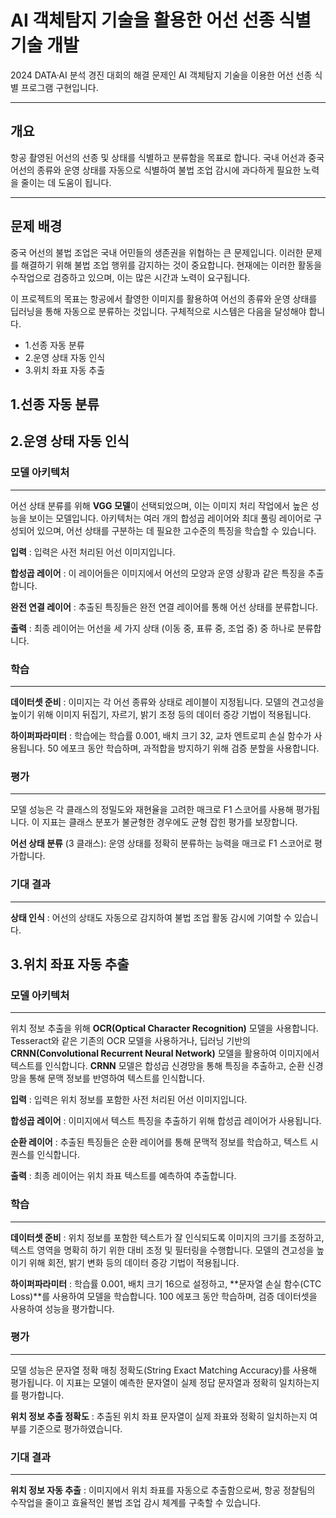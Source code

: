 # AI 객체탐지 기술을 활용한 어선 선종 식별 기술 개발
2024 DATA·AI 분석 경진 대회의 해결 문제인 AI 객체탐지 기술을 이용한 어선 선종 식별 프로그램 구현입니다.
___
## 개요
항공 촬영된 어선의 선종 및 상태를 식별하고 분류함을 목표로 합니다. 국내 어선과 중국 어선의 종류와 운영 상태를 자동으로 식별하여 불법 조업 감시에 과다하게 필요한 노력을 줄이는 데 도움이 됩니다.
___
## 문제 배경
중국 어선의 불법 조업은 국내 어민들의 생존권을 위협하는 큰 문제입니다. 이러한 문제를 해결하기 위해 불법 조업 행위를 감지하는 것이 중요합니다. 현재에는 이러한 활동을 수작업으로 검증하고 있으며, 이는 많은 시간과 노력이 요구됩니다.

이 프로젝트의 목표는 항공에서 촬영한 이미지를 활용하여 어선의 종류와 운영 상태를 딥러닝을 통해 자동으로 분류하는 것입니다. 구체적으로 시스템은 다음을 달성해야 합니다.

* 1.선종 자동 분류
* 2.운영 상태 자동 인식
* 3.위치 좌표 자동 추출


##  1.선종 자동 분류

##  2.운영 상태 자동 인식


### 모델 아키텍처
---
어선 상태 분류를 위해 **VGG 모델**이 선택되었으며, 이는 이미지 처리 작업에서 높은 성능을 보이는 모델입니다. 아키텍처는 여러 개의 합성곱 레이어와 최대 풀링 레이어로 구성되어 있으며, 어선 상태를 구분하는 데 필요한 고수준의 특징을 학습할 수 있습니다.

**입력** : 입력은 사전 처리된 어선 이미지입니다.

**합성곱 레이어** : 이 레이어들은 이미지에서 어선의 모양과 운영 상황과 같은 특징을 추출합니다.

**완전 연결 레이어** : 추출된 특징들은 완전 연결 레이어를 통해 어선 상태를 분류합니다.

**출력** : 최종 레이어는 어선을 세 가지 상태 (이동 중, 표류 중, 조업 중) 중 하나로 분류합니다.


### 학습
---
**데이터셋 준비** : 이미지는 각 어선 종류와 상태로 레이블이 지정됩니다. 모델의 견고성을 높이기 위해 이미지 뒤집기, 자르기, 밝기 조정 등의 데이터 증강 기법이 적용됩니다.

**하이퍼파라미터** : 학습에는 학습률 0.001, 배치 크기 32, 교차 엔트로피 손실 함수가 사용됩니다. 50 에포크 동안 학습하며, 과적합을 방지하기 위해 검증 분할을 사용합니다.

### 평가
---
모델 성능은 각 클래스의 정밀도와 재현율을 고려한 매크로 F1 스코어를 사용해 평가됩니다. 이 지표는 클래스 분포가 불균형한 경우에도 균형 잡힌 평가를 보장합니다.

**어선 상태 분류** (3 클래스): 운영 상태를 정확히 분류하는 능력을 매크로 F1 스코어로 평가합니다.


### 기대 결과
---
**상태 인식** : 어선의 상태도 자동으로 감지하여 불법 조업 활동 감시에 기여할 수 있습니다.

## 3.위치 좌표 자동 추출
### 모델 아키텍처
---
위치 정보 추출을 위해 **OCR(Optical Character Recognition)** 모델을 사용합니다. Tesseract와 같은 기존의 OCR 모델을 사용하거나, 딥러닝 기반의 **CRNN(Convolutional Recurrent Neural Network)** 모델을 활용하여 이미지에서 텍스트를 인식합니다. **CRNN** 모델은 합성곱 신경망을 통해 특징을 추출하고, 순환 신경망을
 통해 문맥 정보를 반영하여 텍스트를 인식합니다.

**입력** : 입력은 위치 정보를 포함한 사전 처리된 어선 이미지입니다.

**합성곱 레이어** : 이미지에서 텍스트 특징을 추출하기 위해 합성곱 레이어가 사용됩니다.

**순환 레이어** : 추출된 특징들은 순환 레이어를 통해 문맥적 정보를 학습하고, 텍스트 시퀀스를 인식합니다.

**출력** : 최종 레이어는 위치 좌표 텍스트를 예측하여 추출합니다.

### 학습
---
**데이터셋 준비** : 위치 정보를 포함한 텍스트가 잘 인식되도록 이미지의 크기를 조정하고, 텍스트 영역을 명확히 하기 위한 대비 조정 및 필터링을 수행합니다. 모델의 견고성을 높이기 위해 회전, 밝기 변화 등의 데이터 증강 기법이 적용됩니다.

**하이퍼파라미터** : 학습률 0.001, 배치 크기 16으로 설정하고, **문자열 손실 함수(CTC Loss)**를 사용하여 모델을 학습합니다. 100 에포크 동안 학습하며, 검증 데이터셋을 사용하여 성능을 평가합니다.

### 평가
---
모델 성능은 문자열 정확 매칭 정확도(String Exact Matching Accuracy)를 사용해 평가됩니다. 이 지표는 모델이 예측한 문자열이 실제 정답 문자열과 정확히 일치하는지를 평가합니다.

**위치 정보 추출 정확도** : 추출된 위치 좌표 문자열이 실제 좌표와 정확히 일치하는지 여부를 기준으로 평가하였습니다.

### 기대 결과
---
**위치 정보 자동 추출** : 이미지에서 위치 좌표를 자동으로 추출함으로써, 항공 정찰팀의 수작업을 줄이고 효율적인 불법 조업 감시 체계를 구축할 수 있습니다.

